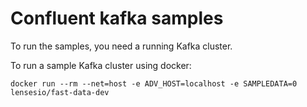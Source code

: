 # Confluent kafka samples

To run the samples, you need a running Kafka cluster.

To run a sample Kafka cluster using docker:

```
docker run --rm --net=host -e ADV_HOST=localhost -e SAMPLEDATA=0 lensesio/fast-data-dev
```